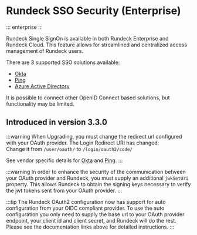 # Rundeck SSO Security (Enterprise)

::: enterprise
:::

Rundeck Single SignOn is available in both Rundeck Enterprise and Rundeck Cloud.  This feature allows for streamlined and centralized access management of Rundeck users.

There are 3 supported SSO solutions available:

- [Okta](sso/okta.md)
- [Ping](sso/ping.md)
- [Azure Active Directory](sso/azure.md)

It is possible to connect other OpenID Connect based solutions, but functionality may be limited.


## Introduced in version 3.3.0

:::warning
When Upgrading, you must change the redirect url configured with your OAuth provider.
The Login Redirect URI has changed.  
Change it from `/user/oauth/` to `/login/oauth2/code/`

See vendor specific details for [Okta](sso/okta.md) and [Ping](sso/ping.md).
:::

:::warning
In order to enhance the security of the communication between your OAuth provider and Rundeck, you must supply
an additional `jwkSetUri` property. This allows Rundeck to obtain the signing keys necessary to verify the jwt tokens
sent from your OAuth provider.
:::

:::tip
The Rundeck OAuth2 configuration now has support for auto configuration from your OIDC compliant provider.
To use the auto configuration you only need to supply the base url to your OAuth provider endpoint, your client id and client secret, and Rundeck will do the rest.
Please see the documentation links above for detailed instructions.
:::
